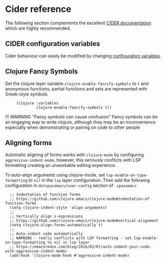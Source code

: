 # Cider reference

The following section complements the excellent [CIDER documentation](https://docs.cider.mx/) which are highly recommended.


## CIDER configuration variables

Cider behaviour can easily be modified by changing [configuration variables](configuration-variables.md).


## Clojure Fancy Symbols

Set the clojure layer variable `clojure-enable-fancify-symbols` to `t` and anonymous functions, partial functions and sets are represented with Greek-style symbols

```emacs tile="Spacemacs Configuration - dotspacemacs-configuration-layers"
     (clojure :variables
              clojure-enable-fancify-symbols t))
```

!!! WARNING "Fancy symbols can cause confusion"
    Fancy symbols can be an engaging way to write clojure, although they may be an inconvenience especially when demonstrating or pairing on code to other people



## Aligning forms

Automatic aligning of forms works with `clojure-mode` by configuring `aggressive-indent-mode`, however, this seriously conflicts with LSP formatting creating an unworkable editing experience.

To auto-align arguments using clojure-mode, set `lsp-enable-on-type-formatting` to `nil` in the `lsp` layer configuration.  Then add the following configuration in `dotspacemacs/user-config` section of `.spacemacs`

```emacs title="Spacemacs Configuration - dotspacemacs/user-config"
  ;; Indentation of function forms
  ;; https://github.com/clojure-emacs/clojure-mode#indentation-of-function-forms
  (setq clojure-indent-style 'align-arguments)
  ;;
  ;; Vertically align s-expressions
  ;; https://github.com/clojure-emacs/clojure-mode#vertical-alignment
  (setq clojure-align-forms-automatically t)
  ;;
  ;; Auto-indent code automatically
  ;; WARNING - really conflicts with LSP formatting - set lsp-enable-on-type-formatting to nil in lsp layer
  ;; https://emacsredux.com/blog/2016/02/07/auto-indent-your-code-with-aggressive-indent-mode/
  (add-hook 'clojure-mode-hook #'aggressive-indent-mode)
```
